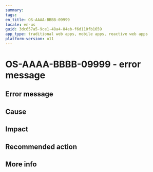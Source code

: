 ```yaml
---
summary:
tags:
en_title: OS-AAAA-BBBB-09999
locale: en-us
guid: 3dc657a5-9ce1-48a4-84eb-f6d110fb1659
app_type: traditional web apps, mobile apps, reactive web apps
platform-version: o11
---
```


# OS-AAAA-BBBB-09999 - error message

<!--
In en-title, replace OS-AAAA-BBBB-09999 with the error code.
After the #, replace OS-AAAA-BBBB-09999 with the error code and replace error message with the error message
-->

## Error message

<!--

The error message shown.
Include placeholders/variables inside "<" ">", using a descriptive handle. For example <screen-name>.

-->

## Cause

<!--

The possible cause(s) that triggered the error.
We should provide some technical info (not to deep) of why this happen in order to elucidate the user as much as possible.
-->

## Impact

<!--

What is the end result for the user? For example, "You won't be able to publish the app."

-->

## Recommended action

<!--

Provide a recommended action for the user.

Describe the steps that the user needs to do to avoid or resolve the error.

Or link to existing documentation that addresses the issue.

As a last resort, recommend to open a support case.

-->

## More info

<!-- 

Optional, delete "## More info" if you're not using it.

Links to other documentation/assets that provide more info (like code samples or exemplification of the issue) that can be added for certain scenarios that will need even more information to the customer.

-->